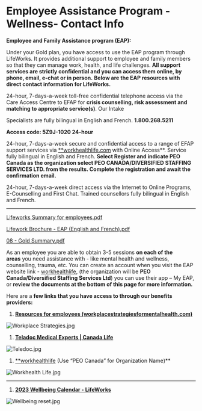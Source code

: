 # Employee Assistance Program - Wellness- Contact Info

**Employee and Family Assistance program (EAP):**

Under your Gold plan, you have access to use the EAP program through LifeWorks. It provides additional support to employee and family members so that they can manage work, health, and life challenges. **All support services are strictly confidential and you can access them online, by phone, email, e-chat or in person.** **Below are the EAP resources with direct contact information for LifeWorks.**

24-hour, 7-days-a-week toll-free confidential telephone access via the Care Access Centre to EFAP for **crisis counselling, risk assessment and matching to appropriate service(s)**. Our Intake 

Specialists are fully bilingual in English and French. **1.800.268.5211** 

**Access code: 5Z9J-1020 24-hour**

24-hour, 7-days-a-week secure and confidential access to a range of EFAP support services via [**workhealthlife.com](http://workhealthlife.com/) with Online Access**. Service fully bilingual in English and French. **Select Register and indicate PEO Canada as the organization select PEO CANADA/DIVERSIFIED STAFFING SERVICES LTD. from the results. Complete the registration and await the confirmation email.** 

24-hour, 7-days-a-week direct access via the Internet to Online Programs, E-Counselling and First Chat. Trained counsellors fully bilingual in English and French.
****

[Lifeworks Summary for employees.pdf](Lifeworks_Summary_for_employees.pdf)

[Lifework Brochure - EAP (English and French).pdf](Lifework_Brochure_-_EAP_(English_and_French).pdf)

[08 - Gold Summary.pdf](08_-_Gold_Summary.pdf)

As an employee you are able to obtain 3-5 sessions **on each of the areas** you need assistance with - like mental health and wellness, counselling, trauma, etc. You can create an account when you visit the EAP website link - [workhealthlife](https://www.workhealthlife.com/), (the organization will be **PEO Canada/Diversified Staffing Services Ltd**) you can use their app – My EAP, or **review the  documents at the bottom of this page for more information.**

Here are a **few links that you have access to through our benefits providers:**

1. [**Resources for employees (workplacestrategiesformentalhealth.com)**](https://www.workplacestrategiesformentalhealth.com/topic/Resources-for-employees)

![Workplace Strategies.jpg](Workplace_Strategies.jpg)

1. [**Teladoc Medical Experts | Canada Life**](https://www.teladoc.ca/canadalife/)

![Teledoc.jpg](Teledoc.jpg)

1. [**workhealthlife](https://www.workhealthlife.com/) (Use “PEO Canada” for Organization Name)**

![Workhealth Life.jpg](Workhealth_Life.jpg)

---

1. [**2023 Wellbeing Calendar - LifeWorks**](https://go.lifeworks.com/en-ca/wellbeing-calendar-2023)

![Wellbeing reset.jpg](Wellbeing_reset.jpg)